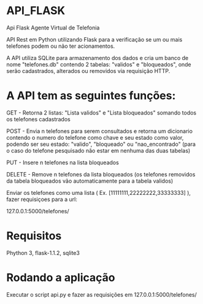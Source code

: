 # API_FLASK
Api Flask Agente Virtual de Telefonia

API Rest em Python utilizando Flask para a verificação se um ou mais telefones podem ou não ter acionamentos.

A API utiliza SQLite para armazenamento dos dados e cria um banco de nome "telefones.db" contendo 2 tabelas: "validos" e "bloqueados",
onde serão cadastrados, alterados ou removidos via requisição HTTP.

# A API tem as seguintes funções: 

  GET - Retorna 2 listas: "Lista validos" e "Lista bloqueados" somando todos os telefones cadastrados

  POST - Envia n telefones para serem consultados e retorna um dicionario contendo o numero do telefone como chave e seu estado como      valor, podendo ser seu estado: "valido", "bloqueado" ou "nao_encontrado" (para o caso do telefone pesquisado não estar em nenhuma das duas tabelas)

  PUT - Insere n telefones na lista bloqueados

  DELETE - Remove n telefones da lista bloqueados (os telefones removidos da tabela bloqueados vão automaticamente para a tabela validos)

Enviar os telefones como uma lista ( Ex. [11111111,22222222,33333333] ), fazer requisiçoes para a url:

  127.0.0.1:5000/telefones/

# Requisitos

Phython 3,
flask-1.1.2,
sqlite3
  
# Rodando a aplicação

Executar o script api.py e fazer as requisições em 127.0.0.1:5000/telefones/
